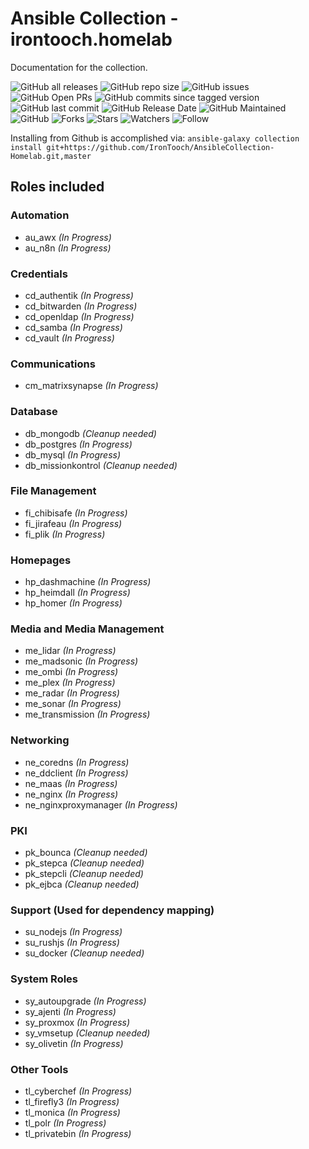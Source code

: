 # Ansible Collection - irontooch.homelab

Documentation for the collection.

![GitHub all releases](https://img.shields.io/github/downloads-pre/irontooch/AnsibleCollection-Homelab/total)
![GitHub repo size](https://img.shields.io/github/repo-size/IronTooch/AnsibleCollection-Homelab)
![GitHub issues](https://img.shields.io/github/issues-raw/Irontooch/AnsibleCollection-Homelab)
![GitHub Open PRs](https://badgen.net/github/open-prs/Irontooch/AnsibleCollection-Homelab)
![GitHub commits since tagged version](https://img.shields.io/github/commits-since/IronTooch/AnsibleCollection-Homelab/v0.1.0?label=commits)
![GitHub last commit](https://img.shields.io/github/last-commit/IronTooch/AnsibleCollection-Homelab)
![GitHub Release Date](https://img.shields.io/github/release-date-pre/Irontooch/AnsibleCollection-Homelab)
![GitHub Maintained](https://img.shields.io/maintenance/yes/2022)
![GitHub](https://img.shields.io/github/license/IronTooch/AnsibleCollection-Homelab)
![Forks](https://img.shields.io/github/forks/Irontooch/AnsibleCollection-Homelab.svg)
![Stars](https://img.shields.io/github/stars/Irontooch/AnsibleCollection-Homelab.svg)
![Watchers](https://img.shields.io/github/watchers/Irontooch/AnsibleCollection-Homelab.svg)
![Follow](https://img.shields.io/github/followers/IronTooch.svg?style=social&label=Follow&maxAge=2592000)

Installing from Github is accomplished via: `ansible-galaxy collection install git+https://github.com/IronTooch/AnsibleCollection-Homelab.git,master`

## Roles included

### Automation

- au_awx *(In Progress)*
- au_n8n *(In Progress)*

### Credentials

- cd_authentik *(In Progress)*
- cd_bitwarden *(In Progress)*
- cd_openldap *(In Progress)*
- cd_samba *(In Progress)*
- cd_vault *(In Progress)*

### Communications

- cm_matrixsynapse *(In Progress)*

### Database

- db_mongodb *(Cleanup needed)*
- db_postgres *(In Progress)*
- db_mysql *(In Progress)*
- db_missionkontrol  *(Cleanup needed)*

### File Management

- fi_chibisafe *(In Progress)*
- fi_jirafeau *(In Progress)*
- fi_plik *(In Progress)*

### Homepages

- hp_dashmachine *(In Progress)*
- hp_heimdall *(In Progress)*
- hp_homer *(In Progress)*

### Media and Media Management

- me_lidar *(In Progress)*
- me_madsonic *(In Progress)*
- me_ombi *(In Progress)*
- me_plex *(In Progress)*
- me_radar *(In Progress)*
- me_sonar *(In Progress)*
- me_transmission *(In Progress)*

### Networking

- ne_coredns *(In Progress)*
- ne_ddclient *(In Progress)*
- ne_maas *(In Progress)*
- ne_nginx *(In Progress)*
- ne_nginxproxymanager *(In Progress)*

### PKI

- pk_bounca  *(Cleanup needed)*
- pk_stepca *(Cleanup needed)*
- pk_stepcli *(Cleanup needed)*
- pk_ejbca  *(Cleanup needed)*

### Support (Used for dependency mapping)

- su_nodejs *(In Progress)*
- su_rushjs *(In Progress)*
- su_docker *(Cleanup needed)*

### System Roles

- sy_autoupgrade *(In Progress)*
- sy_ajenti *(In Progress)*
- sy_proxmox *(In Progress)*
- sy_vmsetup *(Cleanup needed)*
- sy_olivetin *(In Progress)*

### Other Tools

- tl_cyberchef *(In Progress)*
- tl_firefly3 *(In Progress)*
- tl_monica *(In Progress)*
- tl_polr *(In Progress)*
- tl_privatebin *(In Progress)*
